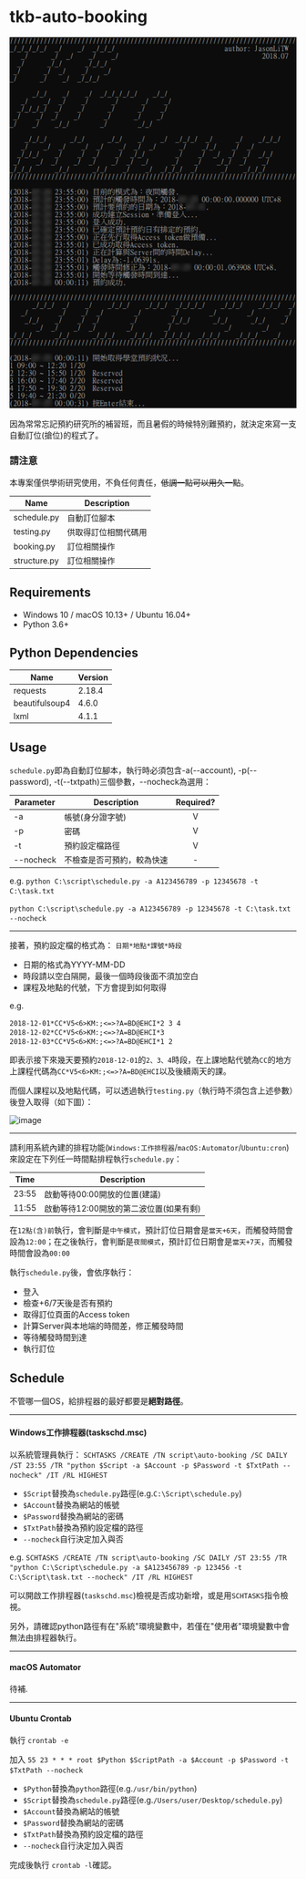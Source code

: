 # tkb-auto-booking

![image](./assets/head.png)

因為常常忘記預約研究所的補習班，而且暑假的時候特別難預約，就決定來寫一支自動訂位(搶位)的程式了。

### 請注意
本專案僅供學術研究使用，不負任何責任，~~低調一點可以用久一點~~。

|Name|Description|
|----|----|
|schedule.py|自動訂位腳本|
|testing.py|供取得訂位相關代碼用|
|booking.py|訂位相關操作|
|structure.py|訂位相關操作|

## Requirements
- Windows 10 / macOS 10.13+ / Ubuntu 16.04+
- Python 3.6+

## Python Dependencies
|Name|Version|
|----|----|
|requests|2.18.4|
|beautifulsoup4|4.6.0|
|lxml|4.1.1|

## Usage
```schedule.py```即為自動訂位腳本，執行時必須包含-a(--account), -p(--password), -t(--txtpath)三個參數，--nocheck為選用：

|Parameter|Description|Required?|
|----|----|:----:|
|-a|帳號(身分證字號)|V|
|-p|密碼|V|
|-t|預約設定檔路徑|V|
|--nocheck|不檢查是否可預約，較為快速|-|

e.g. ```python C:\script\schedule.py -a A123456789 -p 12345678 -t C:\task.txt```

```python C:\script\schedule.py -a A123456789 -p 12345678 -t C:\task.txt --nocheck```

----

接著，預約設定檔的格式為：
```日期*地點*課號*時段```

- 日期的格式為YYYY-MM-DD
- 時段請以空白隔開，最後一個時段後面不須加空白
- 課程及地點的代號，下方會提到如何取得

e.g.
```
2018-12-01*CC*V5<6>KM:;<=>?A=BD@EHCI*2 3 4
2018-12-02*CC*V5<6>KM:;<=>?A=BD@EHCI*3
2018-12-03*CC*V5<6>KM:;<=>?A=BD@EHCI*1 2
```
即表示接下來幾天要預約```2018-12-01```的```2、3、4```時段，在上課地點代號為```CC```的地方上課程代碼為```CC*V5<6>KM:;<=>?A=BD@EHCI```以及後續兩天的課。

而個人課程以及地點代碼，可以透過執行```testing.py```（執行時不須包含上述參數）後登入取得（如下圖）：

![image](./assets/testing.png)

----

請利用系統內建的排程功能(```Windows:工作排程器```/```macOS:Automator```/```Ubuntu:cron```)來設定在下列任一時間點排程執行```schedule.py```：

|Time|Description|
|:-----:|------|
|23:55|啟動等待00:00開放的位置(建議)|
|11:55|啟動等待12:00開放的第二波位置(如果有剩)|

在```12點(含)前```執行，會判斷是```中午模式```，預計訂位日期會是```當天+6天```，而觸發時間會設為```12:00```；在之後執行，會判斷是```夜間模式```，預計訂位日期會是```當天+7天```，而觸發時間會設為```00:00```

執行```schedule.py```後，會依序執行：
- 登入
- 檢查+6/7天後是否有預約
- 取得訂位頁面的Access token
- 計算Server與本地端的時間差，修正觸發時間
- 等待觸發時間到達
- 執行訂位

## Schedule
不管哪一個OS，給排程器的最好都要是**絕對路徑**。

----

#### Windows工作排程器(taskschd.msc)

以系統管理員執行：
```SCHTASKS /CREATE /TN script\auto-booking /SC DAILY /ST 23:55 /TR "python $Script -a $Account -p $Password -t $TxtPath --nocheck" /IT /RL HIGHEST```

- ```$Script```替換為```schedule.py```路徑(e.g.```C:\Script\schedule.py```)
- ```$Account```替換為網站的帳號
- ```$Password```替換為網站的密碼
- ```$TxtPath```替換為預約設定檔的路徑
- ```--nocheck```自行決定加入與否

e.g.
```SCHTASKS /CREATE /TN script\auto-booking /SC DAILY /ST 23:55 /TR "python C:\Script\schedule.py -a $A123456789 -p 123456 -t C:\Script\task.txt --nocheck" /IT /RL HIGHEST```

可以開啟工作排程器(```taskschd.msc```)檢視是否成功新增，或是用```SCHTASKS```指令檢視。

另外，請確認python路徑有在"系統"環境變數中，若僅在"使用者"環境變數中會無法由排程器執行。

----

#### macOS Automator

待補.

----

#### Ubuntu Crontab
執行
```crontab -e```

加入
```55 23 * * * root $Python $ScriptPath -a $Account -p $Password -t $TxtPath --nocheck```

- ```$Python```替換為```python```路徑(e.g.```/usr/bin/python```)
- ```$Script```替換為```schedule.py```路徑(e.g.```/Users/user/Desktop/schedule.py```)
- ```$Account```替換為網站的帳號
- ```$Password```替換為網站的密碼
- ```$TxtPath```替換為預約設定檔的路徑
- ```--nocheck```自行決定加入與否

完成後執行
```crontab -l```確認。